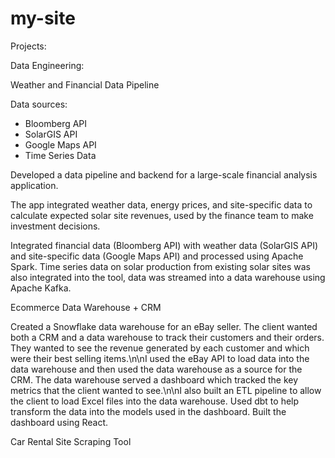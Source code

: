 # my-site


Projects:

Data Engineering:


Weather and Financial Data Pipeline

Data sources:

- Bloomberg API
- SolarGIS API
- Google Maps API
- Time Series Data

Developed a data pipeline and backend for a large-scale financial analysis application.

The app integrated weather data, energy prices, and site-specific data to calculate expected solar site revenues, used by the finance team to make investment decisions.

Integrated financial data (Bloomberg API) with weather data (SolarGIS API) and site-specific data (Google Maps API) and processed using Apache Spark. Time series data on solar production from existing solar sites was also integrated into the tool, data was streamed into a data warehouse using Apache Kafka.

Ecommerce Data Warehouse + CRM

Created a Snowflake data warehouse for an eBay seller. The client wanted both a CRM and a data warehouse to track their customers and their orders. They wanted to see the revenue generated by each customer and which were their best selling items.\n\nI used the eBay API to load data into the data warehouse and then used the data warehouse as a source for the CRM. The data warehouse served a dashboard which tracked the key metrics that the client wanted to see.\n\nI also built an ETL pipeline to allow the client to load Excel files into the data warehouse. Used dbt to help transform the data into the models used in the dashboard. Built the dashboard using React.


Car Rental Site Scraping Tool
